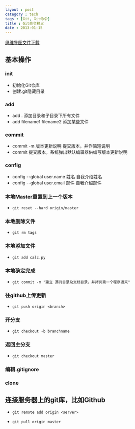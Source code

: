 ```yaml
---
layout : post
category : tech
tags : [Git, Git命令]
title : Git命令释义
date : 2013-01-15
---
```

[思维导图文件下载](https://docs.google.com/file/d/0B1DrsqrLRzeIRGFfRGdlYkJOU0k/edit)

## 基本操作


### init

- 初始化Git仓库
- 创建.git隐藏目录

### add

- add .
添加目录和子目录下所有文件
- add filename1 filename2
添加某些文件

### commit

- commit -m 版本更新说明
提交版本，并作简短说明
- commit
提交版本，系统弹出默认编辑器供编写版本更新说明

### config

- config --global user.name 姓名
自我介绍姓名
- config --global user.email 邮件
自我介绍邮件

### 本地Master重置到上一个版本

- `git reset --hard origin/master`

### 本地删除文件

- `git rm tags`

### 本地添加文件

- `git add calc.py`

### 本地确定完成

- `git commit -m "建立 源码目录及文档目录，并拷贝第一个程序进来"`

### 往github上传更新

- `git push origin <branch>`

### 开分支

- `git checkout -b branchname`

### 返回主分支

- `git checkout master`

### 编辑.gitignore


### clone


## 连接服务器上的git库，比如Github


- `git remote add origin <server>`


- `git pull origin master`
